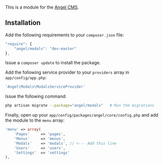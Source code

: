 This is a module for the [Angel CMS](https://github.com/JVMartin/angel).

Installation
------------
Add the following requirements to your `composer.json` file:
```javascript
"require": {
    "angel/modals": "dev-master"
},
```

Issue a `composer update` to install the package.

Add the following service provider to your `providers` array in `app/config/app.php`:
```php
'Angel\Modals\ModalsServiceProvider'
```

Issue the following command:
```bash
php artisan migrate --package="angel/modals"   # Run the migrations
```

Finally, open up your `app/config/packages/angel/core/config.php` and add the module to the `menu` array:
```php
'menu' => array(
	'Pages'		=> 'pages',
	'Menus'		=> 'menus',
	'Modals'	=> 'modals', // <--- Add this line
	'Users'		=> 'users',
	'Settings'	=> 'settings'
),
```
